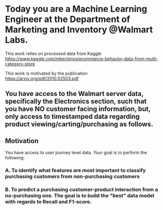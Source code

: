# Today you are a Machine Learning Engineer at the Department of Marketing and Inventory @Walmart Labs.
This work relies on processed data from Kaggle https://www.kaggle.com/mkechinov/ecommerce-behavior-data-from-multi-category-store

This work is motivated by the publication https://arxiv.org/pdf/2010.02503.pdf

## You have access to the Walmart server data, specifically the Electronics section, such that you have NO customer facing information, but, only access to timestamped data regarding product viewing/carting/purchasing as follows.

## Motivation
You have access to user journey level data. Your goal is to perform the following:
### A. To identify what features are most important to classify purchasing customers from non-purchasing customers
### B. To predict a purchasing customer-product interaction from a no-purchasing one. The goal is to build the "best" data model with regards to Recall and F1-score.
